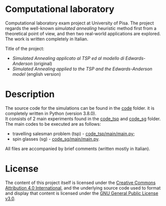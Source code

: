 # Computational laboratory
<p> Computational laboratory exam project at University of Pisa. The project regards the well-known <em>simulated annealing</em> heuristic method first from a theoretical point of view, and then two real-world applications are explored. The work is written completely in Italian. <p>

Title of the project:
<ul>
  <li> <em>Simulated Annealing applicato al TSP ed al modello di
Edwards-Anderson</em> (original) </li>
  <li> <em>Simulated Annealing applied to the TSP and the Edwards-Anderson model</em> (english version) </li>
</ul>

# Description
The source code for the simulations can be found in the [code](https://github.com/caporali/computational_laboratory/tree/main/code) folder. it is completely written in Python (version 3.8.0). <br>
It consists of 2 main experiments found in the [code_tsp](https://github.com/caporali/compuational_laboratory/tree/main/code/code_tsp) and [code_sg](https://github.com/caporali/compuational_laboratory/tree/main/code/code_sg) folder. The main codes to be executed are as follows:
- travelling salesman problem (tsp) - [code_tsp/main/main.py](https://github.com/caporali/compuational_laboratory/tree/main/code/code_tsp/main/main.py); 
- spin glasses (sg) - [code_sg/main/main.py](https://github.com/caporali/compuational_laboratory/tree/main/code/code_sg/main/main.py).

All files are accompanied by brief comments (written mostly in Italian). <br>
  
# License
The content of this project itself is licensed under the [Creative Commons Attribution 4.0 International](https://creativecommons.org/licenses/by/4.0/), and the underlying source code used to format and display that content is licensed under the [GNU General Public License v3.0](https://github.com/caporali/computational_laboratory/blob/main/LICENSE).
